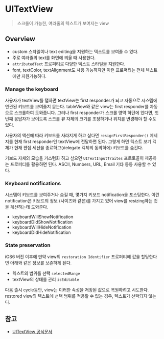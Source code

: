 # UITextView
> 스크롤이 가능한, 여러줄의 텍스트가 보여지는 view

## Overview
- custom 스타일이나 text editing을 지원하는 텍스트를 보여줄 수 있다.
- 주로 여러줄의 text를 화면에 띄울 때 사용한다.
- `attributedText` 프로퍼티로 다양한 텍스트 스타일을 지원한다.
- font, textColor, textAlignment도 사용 가능하지만 이런 프로퍼티는 전체 텍스트에만 지원가능하다.


### Manage the keyboard
사용자가 textView를 탭하면 textView는 first responder가 되고 자동으로 시스템에 연관된 키보드를 보여줄지 묻는다. tableView와 같은 view는 first responder를 자동으로 스크롤하여 도와줍니다. 그러나 first responder가 스크롤 영역 하단에 있다면, 첫 번째 응답자가 보이도록 스크롤 뷰 자체의 크기를 조정하거나 위치를 변경해야 할 수도 있다.

사용자의 액션에 따라 키보드를 사라지게 하고 싶다면 `resignFirstResponder()` 메세지를 현재 first responder인 textView에 전달하면 된다. 그렇게 하면 텍스트 보기 객체가 현재 편집 세션을 종료하고(delegate 객체의 동의하에) 키보드를 숨긴다.

키보드 자체의 모습을 커스텀화 하고 싶으면 `UITextInputTraites`  프로토콜이 제공하는 프로퍼티를 활용하면 된다. ASCII, Numbers, URL, Email 기타 등등 사용할 수 있다.

### Keyboard notifications
시스템이 키보드를 보여주거나 숨길 때, 몇가지 키보드 notification을 포스팅한다. 이런 notification은 키보드의 정보 (사이즈와 같은)를 가지고 있어 view를 resizing하는 것을 계산하는데 도와준다.
- keyboardWillShowNotification
- keyboardDidShowNotification
- keyboardWillHideNotification
- keyboardDidHideNotification

### State preservation
iOS6 버전 이후에 만약 view의 `restoration Identifier` 프로퍼티에 값을 할당한다면 아래와 같은 정보를 보존하게 된다.
- 텍스트의 범위를 선택 `selectedRange`
- textView의 상태를 관리 `isEditable`

다음 출시 cycle동안, view는 이러한 속성을 저장된 값으로 복원하려고 시도한다. restored view의 텍스트에 선택 범위를 적용할 수 없는 경우, 텍스트가 선택되지 않는다.



## 참고
- [UITextView 공식문서](https://developer.apple.com/documentation/uikit/uitextview/)
